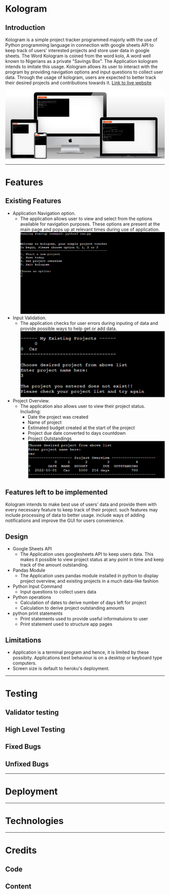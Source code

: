 # Kologram

## Introduction
Kologram is a simple project tracker programmed majorly with the use of Python programming language in connection with google sheets API to keep track of users' interested projects and store user data in google sheets. The Word Kologram is coined from the word kolo, A word well known to Nigerians as a private "Savings Box". The Application kologram intends to imitate this usage. Kologram allows its user to interact with the program by providing navigation options and input questions to collect user data. Through the usage of kologram, users are expected to better track their desired projects and contributions towards it.
[Link to live website](https://flo-kologram.herokuapp.com/ "visit website")

![Kologram](./assets/images/kologram%20mockup-c.png "Kologram Mockup")

---
# Features

## Existing Features
* Application Navigation option.
    * The application allows user to view and select from the options available for navigation purposes. These options are present at the main page and pops up at relevant times during use of application.
    ![kologram main](./assets/images/kologram%20navigation-c.png "view image")
* Input Validation.
    * The application checks for user errors during inputing of data and provide possible ways to help get or add data.
    ![kologram validation](./assets/images/validate%20input-c.png "view image")
* Project Overview.
    * The application also allows user to view their project status. Including:
        * Date the project was created
        * Name of project
        * Estimated budget created at the start of the project
        * Project due date converted to days countdown
        * Project Outstandings
    ![kologram project overview](./assets/images/project%20overview-c.png "view image")

## Features left to be implemented
Kologram intends to make best use of users' data and provide them with every necessary feature to keep track of their project. such features may include processing of data to better usage. include ways of adding notifications and improve the GUI for users convenience.

## Design
* Google Sheets API
    * The Application uses googlesheets API to keep users data. This makes it possible to view project status at any point in time and keep track of the amount outstanding.
* Pandas Module
    * The Application uses pandas module installed in python to display project overview, and existing projects in a much data-like fashion
* Python Input Command
    * Input questions to collect users data
* Python operations 
    * Calculation of dates to derive number of days left for project
    * Calculation to derive project outstanding amounts
* python print statements 
    * Print statements used to provide useful informatuíons to user
    * Print statement used to structure app pages

## Limitations
* Application is a terminal program and hence, it is limited by these possibity. Applications best behaviour is on a desktop or keyboard type computers.
* Screen size is default to heroku's deployment.

---
# Testing

## Validator testing

## High Level Testing

## Fixed Bugs

## Unfixed Bugs

---
# Deployment


---

# Technologies

---
# Credits

## Code

## Content